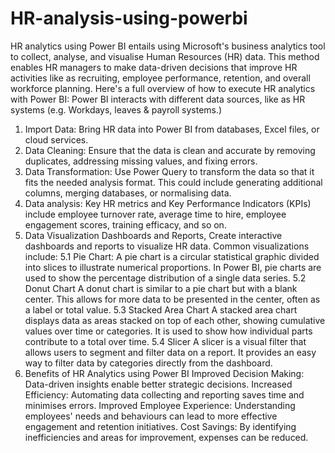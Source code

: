 # HR-analysis-using-powerbi
HR analytics using Power BI entails using Microsoft's business analytics tool to collect, analyse, and visualise Human Resources (HR) data. This method enables HR managers to make data-driven decisions that improve HR activities like as recruiting, employee performance, retention, and overall workforce planning. Here's a full overview of how to execute HR analytics with Power BI:
Power BI interacts with different data sources, like as HR systems (e.g. Workdays, leaves & payroll systems.)
1. Import Data: 
Bring HR data into Power BI from databases, Excel files, or cloud services.
2. Data Cleaning:
Ensure that the data is clean and accurate by removing duplicates, addressing missing values, and fixing errors.
3. Data Transformation: 
Use Power Query to transform the data so that it fits the needed analysis format. This could include generating additional columns, merging databases, or normalising data.
4. Data analysis:
Key HR metrics and Key Performance Indicators (KPIs) include employee turnover rate, average time to hire, employee engagement scores, training efficacy, and so on.
5. Data Visualization
Dashboards and Reports, Create interactive dashboards and reports to visualize HR data. Common visualizations include:
5.1 Pie Chart:
A pie chart is a circular statistical graphic divided into slices to illustrate numerical proportions. In Power BI, pie charts are used to show the percentage distribution of a single data series.
5.2 Donut Chart
A donut chart is similar to a pie chart but with a blank center. This allows for more data to be presented in the center, often as a label or total value.
5.3 Stacked Area Chart
A stacked area chart displays data as areas stacked on top of each other, showing cumulative values over time or categories. It is used to show how individual parts contribute to a total over time.
5.4 Slicer
A slicer is a visual filter that allows users to segment and filter data on a report. It provides an easy way to filter data by categories directly from the dashboard.
6. Benefits of HR Analytics using Power BI
Improved Decision Making: Data-driven insights enable better strategic decisions.
Increased Efficiency: Automating data collecting and reporting saves time and minimises errors.
Improved Employee Experience: Understanding employees' needs and behaviours can lead to more effective engagement and retention initiatives.
Cost Savings: By identifying inefficiencies and areas for improvement, expenses can be reduced.
